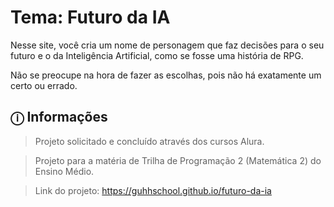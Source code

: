 # Tema: Futuro da IA
Nesse site, você cria um nome de personagem que faz decisões para o seu futuro e o da Inteligência Artificial, como se fosse uma história de RPG.

Não se preocupe na hora de fazer as escolhas, pois não há exatamente um certo ou errado.

## ⓘ Informações
> Projeto solicitado e concluído através dos cursos Alura.

> Projeto para a matéria de Trilha de Programação 2 (Matemática 2) do Ensino Médio.

> Link do projeto: https://guhhschool.github.io/futuro-da-ia
